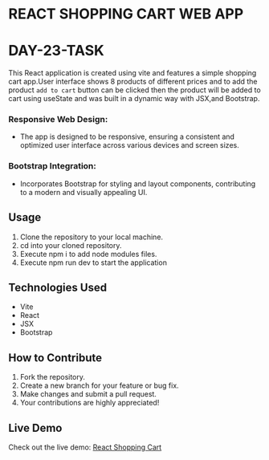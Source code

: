 # REACT SHOPPING CART WEB APP

# DAY-23-TASK

This React application is created using vite and features a simple shopping cart app.User interface shows 8 products of different prices and to add the product `add to cart` button can be clicked then the product will be added to cart using useState and was built in a dynamic way with JSX,and Bootstrap.

### Responsive Web Design:

- The app is designed to be responsive, ensuring a consistent and optimized user interface across various devices and screen sizes.

### Bootstrap Integration:

- Incorporates Bootstrap for styling and layout components, contributing to a modern and visually appealing UI.

## Usage

1. Clone the repository to your local machine.
2. cd into your cloned repository.
3. Execute npm i to add node modules files.
4. Execute npm run dev to start the application

## Technologies Used

- Vite
- React
- JSX
- Bootstrap

## How to Contribute

1. Fork the repository.
2. Create a new branch for your feature or bug fix.
3. Make changes and submit a pull request.
4. Your contributions are highly appreciated!

## Live Demo

Check out the live demo: [React Shopping Cart](https://react-price-card-manu.netlify.app/)
